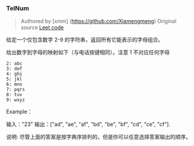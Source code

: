 ### TelNum

> Authored by [xmm] (https://github.com/Xiamengmeng)
> Original source [Leet code](https://leetcode-cn.com/problems/letter-combinations-of-a-phone-number/)


给定一个仅包含数字 2-9 的字符串，返回所有它能表示的字母组合。

给出数字到字母的映射如下（与电话按键相同）。注意 1 不对应任何字母
```
2: abc
3: def
4: ghi
5: jkl
6: mno
7: pqrs
8: tuv
9: wxyz
```

Example：

输入："23"
输出：["ad", "ae", "af", "bd", "be", "bf", "cd", "ce", "cf"].

说明:
尽管上面的答案是按字典序排列的，但是你可以任意选择答案输出的顺序。